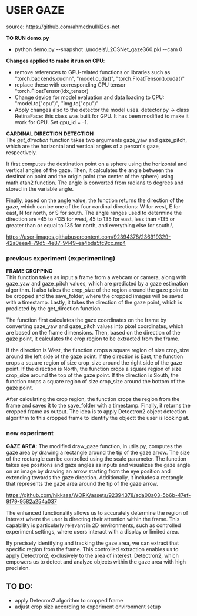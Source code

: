 # USER GAZE
source: https://github.com/ahmednull/l2cs-net

**TO RUN demo.py**
- python demo.py --snapshot .\models\L2CSNet_gaze360.pkl --cam 0

**Changes applied to make it run on CPU**:
- remove references to GPU-related functions or libraries such as "torch.backends.cudnn", "model.cuda()", "torch.FloatTensor().cuda()"
- replace these with corresponding CPU tensor "torch.FloatTensor(idx_tensor)
- Change device for model evaluation and data loading to CPU: "model.to("cpu")", "img.to("cpu")"
- Apply changes also to the detector the model uses.
  detector.py -> class RetinaFace: this class was built for GPU. It has been modified to make it work for CPU. Set gpu_id = -1.
  
  
**CARDINAL DIRECTION DETECTION** \
The *get_direction* function takes two arguments gaze_yaw and gaze_pitch, which are the horizontal and vertical angles of a person's gaze, respectively.

It first computes the destination point on a sphere using the horizontal and vertical angles of the gaze. Then, it calculates the angle between the destination point and the origin point (the center of the sphere) using math.atan2 function. The angle is converted from radians to degrees and stored in the variable angle.

Finally, based on the angle value, the function returns the direction of the gaze, which can be one of the four cardinal directions: W for west, E for east, N for north, or S for south. The angle ranges used to determine the direction are -45 to -135 for west, 45 to 135 for east, less than -135 or greater than or equal to 135 for north, and everything else for south.\


https://user-images.githubusercontent.com/92394378/236919329-42a0eea4-79d5-4e87-9449-ea4bda5fc9cc.mp4


### previous experiment (experimenting)
**FRAME CROPPING** \
This function takes as input a frame from a webcam or camera, along with gaze_yaw and gaze_pitch values, which are predicted by a gaze estimation algorithm. It also takes the crop_size of the region around the gaze point to be cropped and the save_folder, where the cropped images will be saved with a timestamp. Lastly, it takes the direction of the gaze point, which is predicted by the get_direction function.

The function first calculates the gaze coordinates on the frame by converting gaze_yaw and gaze_pitch values into pixel coordinates, which are based on the frame dimensions. Then, based on the direction of the gaze point, it calculates the crop region to be extracted from the frame.

If the direction is West, the function crops a square region of size crop_size around the left side of the gaze point. If the direction is East, the function crops a square region of size crop_size around the right side of the gaze point. If the direction is North, the function crops a square region of size crop_size around the top of the gaze point. If the direction is South, the function crops a square region of size crop_size around the bottom of the gaze point.

After calculating the crop region, the function crops the region from the frame and saves it to the save_folder with a timestamp. Finally, it returns the cropped frame as output.
The idea is to apply Detectron2 object detection algorithm to this cropped frame to identify the objectt the user is looking at. 

### new experiment
**GAZE AREA**:
The modified draw_gaze function, in utils.py, computes the gaze area by drawing a rectangle around the tip of the gaze arrow. The size of the rectangle can be controlled using the scale parameter. The function takes eye positions and gaze angles as inputs and visualizes the gaze angle on an image by drawing an arrow starting from the eye position and extending towards the gaze direction. Additionally, it includes a rectangle that represents the gaze area around the tip of the gaze arrow.


https://github.com/hikkaaa/WORK/assets/92394378/ada00a03-5b6b-47ef-9f79-9582a254a037

The enhanced functionality allows us to accurately determine the region of interest where the user is directing their attention within the frame. This capability is particularly relevant in 2D environments, such as controlled experiment settings, where users interact with a display or limited area.

By precisely identifying and tracking the gaze area, we can extract that specific region from the frame. This controlled extraction enables us to apply Detectron2, exclusively to the area of interest. Detectron2, which empowers us to detect and analyze objects within the gaze area with high precision.

## TO DO:
- apply Detecron2 algorithm to cropped frame
- adjust crop size according to experiment environment setup
